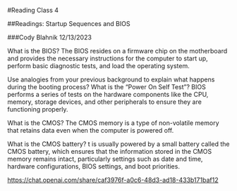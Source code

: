 #Reading Class 4

##Readings: Startup Sequences and BIOS

###Cody Blahnik 12/13/2023

What is the BIOS?
The BIOS resides on a firmware chip on the motherboard and provides the necessary instructions for the computer to start up, perform basic diagnostic tests, and load the operating system.

Use analogies from your previous background to explain what happens during the booting process?
What is the “Power On Self Test”? BIOS performs a series of tests on the hardware components like the CPU, memory, storage devices, and other peripherals to ensure they are functioning properly.

What is the CMOS?
The CMOS memory is a type of non-volatile memory that retains data even when the computer is powered off.

What is the CMOS battery?
t is usually powered by a small battery called the CMOS battery, which ensures that the information stored in the CMOS memory remains intact, particularly settings such as date and time, hardware configurations, BIOS settings, and boot priorities.


https://chat.openai.com/share/caf3976f-a0c6-48d3-ad18-433b171baf12

